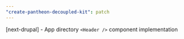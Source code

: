 ```yaml
---
"create-pantheon-decoupled-kit": patch
---
```


[next-drupal] - App directory `<Header />` component implementation
